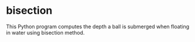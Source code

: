 bisection
=========

This Python program computes the depth a ball is  submerged when floating in water using bisection method.

